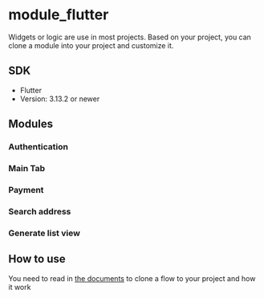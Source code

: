 # module_flutter
Widgets or logic are use in most projects. Based on your project, you can clone a module into your project and customize it.

## SDK
 - Flutter
 - Version: 3.13.2 or newer

## Modules

### Authentication
### Main Tab
### Payment
### Search address
### Generate list view

## How to use
You need to read in [the documents](https://uptex.atlassian.net/wiki/spaces/~61431fa1ea73af006a6a8bd5/pages/9240778/.vscode) to clone a flow to your project and how it work